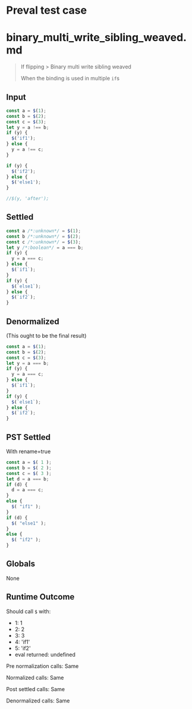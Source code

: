 # Preval test case

# binary_multi_write_sibling_weaved.md

> If flipping > Binary multi write sibling weaved
>
> When the binding is used in multiple `if`s

## Input

`````js filename=intro
const a = $(1);
const b = $(2);
const c = $(3);
let y = a !== b;
if (y) {
  $('if1');
} else {
  y = a !== c;
}

if (y) {
  $('if2');
} else {
  $('else1');
}

//$(y, 'after');
`````


## Settled


`````js filename=intro
const a /*:unknown*/ = $(1);
const b /*:unknown*/ = $(2);
const c /*:unknown*/ = $(3);
let y /*:boolean*/ = a === b;
if (y) {
  y = a === c;
} else {
  $(`if1`);
}
if (y) {
  $(`else1`);
} else {
  $(`if2`);
}
`````


## Denormalized
(This ought to be the final result)

`````js filename=intro
const a = $(1);
const b = $(2);
const c = $(3);
let y = a === b;
if (y) {
  y = a === c;
} else {
  $(`if1`);
}
if (y) {
  $(`else1`);
} else {
  $(`if2`);
}
`````


## PST Settled
With rename=true

`````js filename=intro
const a = $( 1 );
const b = $( 2 );
const c = $( 3 );
let d = a === b;
if (d) {
  d = a === c;
}
else {
  $( "if1" );
}
if (d) {
  $( "else1" );
}
else {
  $( "if2" );
}
`````


## Globals


None


## Runtime Outcome


Should call `$` with:
 - 1: 1
 - 2: 2
 - 3: 3
 - 4: 'if1'
 - 5: 'if2'
 - eval returned: undefined

Pre normalization calls: Same

Normalized calls: Same

Post settled calls: Same

Denormalized calls: Same
